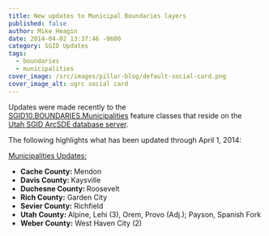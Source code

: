```yaml
---
title: New updates to Municipal Boundaries layers
published: false
author: Mike Heagin
date: 2014-04-02 13:37:46 -0600
category: SGID Updates
tags:
  - boundaries
  - municipalities
cover_image: /src/images/pillar-blog/default-social-card.png
cover_image_alt: ugrc social card
---
```


<p>Updates were made recently to the<br />
<a href="/products/sgid/boundaries/municipal/">SGID10.BOUNDARIES.Municipalities</a> feature classes that reside on the<br />
<a href="/documentation/sgid/open-sgid/">Utah SGID ArcSDE database server</a>.</p>
<p>The following highlights what has been updated through April 1, 2014:</p>
<p><span style="text-decoration: underline;">Municipalities Updates:</span></p>
<ul>
<li><strong>Cache County: </strong> Mendon </li>
<li><strong>Davis County: </strong> Kaysville </li>
<li><strong>Duchesne County: </strong> Roosevelt </li>
<li><strong>Rich County:</strong> Garden City </li>
<li><strong>Sevier County:</strong> Richfield </li>
<li><strong>Utah County: </strong> Alpine, Lehi (3), Orem, Provo (Adj.); Payson, Spanish Fork </li>
<li><strong>Weber County:</strong> West Haven City (2) </li>
</ul>

